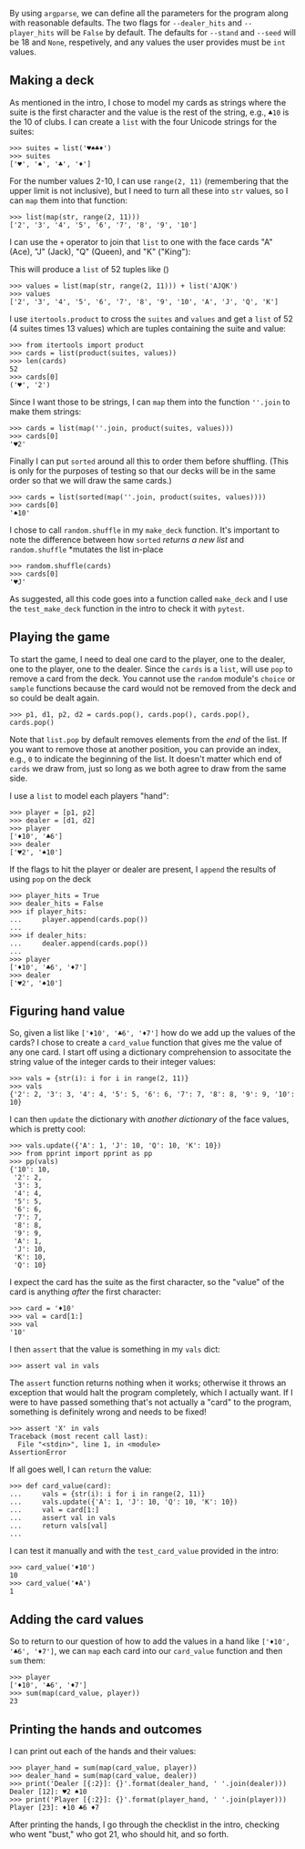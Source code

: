 By using `argparse`, we can define all the parameters for the program along with reasonable defaults. The two flags for `--dealer_hits` and `--player_hits` will be `False` by default. The defaults for `--stand` and `--seed` will be 18 and `None`, respetively, and any values the user provides must be `int` values. 

## Making a deck

As mentioned in the intro, I chose to model my cards as strings where the suite is the first character and the value is the rest of the string, e.g., `♣10` is the 10 of clubs. I can create a `list` with the four Unicode strings for the suites:

````
>>> suites = list('♥♠♣♦')
>>> suites
['♥', '♠', '♣', '♦']
````

For the number values 2-10, I can use `range(2, 11)` (remembering that the upper limit is not inclusive), but I need to turn all these into `str` values, so I can `map` them into that function:

````
>>> list(map(str, range(2, 11)))
['2', '3', '4', '5', '6', '7', '8', '9', '10']
````

I can use the `+` operator to join that `list` to one with the face cards "A" (Ace), "J" (Jack), "Q" (Queen), and "K" ("King"):


This will produce a `list` of 52 tuples like ()

````
>>> values = list(map(str, range(2, 11))) + list('AJQK')
>>> values
['2', '3', '4', '5', '6', '7', '8', '9', '10', 'A', 'J', 'Q', 'K']
````

I use `itertools.product` to cross the `suites` and `values` and get a `list` of 52 (4 suites times 13 values) which are tuples containing the suite and value:

````
>>> from itertools import product
>>> cards = list(product(suites, values))
>>> len(cards)
52
>>> cards[0]
('♥', '2')
````

Since I want those to be strings, I can `map` them into the function `''.join` to make them strings:

````
>>> cards = list(map(''.join, product(suites, values)))
>>> cards[0]
'♥2'
````

Finally I can put `sorted` around all this to order them before shuffling. (This is only for the purposes of testing so that our decks will be in the same order so that we will draw the same cards.)

````
>>> cards = list(sorted(map(''.join, product(suites, values))))
>>> cards[0]
'♠10'
````

I chose to call `random.shuffle` in my `make_deck` function. It's important to note the difference between how `sorted` *returns a new list* and `random.shuffle` *mutates the list in-place

````
>>> random.shuffle(cards)
>>> cards[0]
'♥J'
````

As suggested, all this code goes into a function called `make_deck` and I use the `test_make_deck` function in the intro to check it with `pytest`.

## Playing the game

To start the game, I need to deal one card to the player, one to the dealer, one to the player, one to the dealer. Since the `cards` is a `list`, will use `pop` to remove a card from the deck. You cannot use the `random` module's `choice` or `sample` functions because the card would not be removed from the deck and so could be dealt again. 

````
>>> p1, d1, p2, d2 = cards.pop(), cards.pop(), cards.pop(), cards.pop()
````

Note that `list.pop` by default removes elements from the *end* of the list. If you want to remove those at another position, you can provide an index, e.g., `0` to indicate the beginning of the list. It doesn't matter which end of `cards` we draw from, just so long as we both agree to draw from the same side.

I use a `list` to model each players "hand":

````
>>> player = [p1, p2]
>>> dealer = [d1, d2]
>>> player
['♦10', '♣6']
>>> dealer
['♥2', '♠10']
````

If the flags to hit the player or dealer are present, I `append` the results of using `pop` on the deck

````
>>> player_hits = True
>>> dealer_hits = False
>>> if player_hits:
...     player.append(cards.pop())
...
>>> if dealer_hits:
...     dealer.append(cards.pop())
...
>>> player
['♦10', '♣6', '♦7']
>>> dealer
['♥2', '♠10']
````

## Figuring hand value

So, given a list like `['♦10', '♣6', '♦7']` how do we add up the values of the cards? I chose to create a `card_value` function that gives me the value of any one card. I start off using a dictionary comprehension to associtate the string value of the integer cards to their integer values:

````
>>> vals = {str(i): i for i in range(2, 11)}
>>> vals
{'2': 2, '3': 3, '4': 4, '5': 5, '6': 6, '7': 7, '8': 8, '9': 9, '10': 10}
````

I can then `update` the dictionary with *another dictionary* of the face values, which is pretty cool:

````
>>> vals.update({'A': 1, 'J': 10, 'Q': 10, 'K': 10})
>>> from pprint import pprint as pp
>>> pp(vals)
{'10': 10,
 '2': 2,
 '3': 3,
 '4': 4,
 '5': 5,
 '6': 6,
 '7': 7,
 '8': 8,
 '9': 9,
 'A': 1,
 'J': 10,
 'K': 10,
 'Q': 10}
````

I expect the card has the suite as the first character, so the "value" of the card is anything *after* the first character:

````
>>> card = '♦10'
>>> val = card[1:]
>>> val
'10'
````

I then `assert` that the value is something in my `vals` dict:

````
>>> assert val in vals
````

The `assert` function returns nothing when it works; otherwise it throws an exception that would halt the program completely, which I actually want. If I were to have passed something that's not actually a "card" to the program, something is definitely wrong and needs to be fixed!

````
>>> assert 'X' in vals
Traceback (most recent call last):
  File "<stdin>", line 1, in <module>
AssertionError
````

If all goes well, I can `return` the value:

````
>>> def card_value(card):
...     vals = {str(i): i for i in range(2, 11)}
...     vals.update({'A': 1, 'J': 10, 'Q': 10, 'K': 10})
...     val = card[1:]
...     assert val in vals
...     return vals[val]
...
````

I can test it manually and with the `test_card_value` provided in the intro:

````
>>> card_value('♦10')
10
>>> card_value('♦A')
1
````

## Adding the card values

So to return to our question of how to add the values in a hand like `['♦10', '♣6', '♦7']`, we can `map` each card into our `card_value` function and then `sum` them:

````
>>> player
['♦10', '♣6', '♦7']
>>> sum(map(card_value, player))
23
````

## Printing the hands and outcomes

I can print out each of the hands and their values:

````
>>> player_hand = sum(map(card_value, player))
>>> dealer_hand = sum(map(card_value, dealer))
>>> print('Dealer [{:2}]: {}'.format(dealer_hand, ' '.join(dealer)))
Dealer [12]: ♥2 ♠10
>>> print('Player [{:2}]: {}'.format(player_hand, ' '.join(player)))
Player [23]: ♦10 ♣6 ♦7
````

After printing the hands, I go through the checklist in the intro, checking who went "bust," who got 21, who should hit, and so forth.